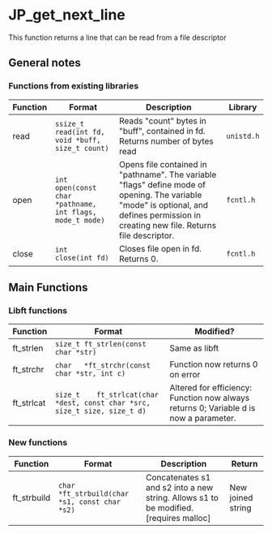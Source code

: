 # JP_get_next_line
This function returns a line that can be read from a file descriptor

## General notes

### Functions from existing libraries

Function | Format | Description | Library
--- | --- | --- | ---
read | `ssize_t	read(int fd, void *buff, size_t count)` | Reads "count" bytes in "buff", contained in fd. Returns number of bytes read | `unistd.h`
open | `int	open(const char *pathname, int flags, mode_t mode)` | Opens file contained in "pathname". The variable "flags" define mode of opening. The variable "mode" is optional, and defines permission in creating new file. Returns file descriptor. | `fcntl.h`
close | `int	close(int fd)` | Closes file open in fd. Returns 0. | `fcntl.h`

## Main Functions

### Libft functions

Function | Format | Modified?
--- | --- | ---
ft_strlen | `size_t	ft_strlen(const char *str)` | Same as libft
ft_strchr | `char	*ft_strchr(const char *str, int c)` | Function now returns 0 on error
ft_strlcat | `size_t	ft_strlcat(char *dest, const char *src, size_t size, size_t d)` | Altered for efficiency: Function now always returns 0; Variable d is now a parameter.

### New functions

Function | Format | Description | Return
--- | --- | --- | ---
ft_strbuild | `char	*ft_strbuild(char *s1, const char *s2)` | Concatenates s1 and s2 into a new string. Allows s1 to be modified. [requires malloc] | New joined string
